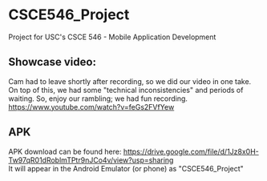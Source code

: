 # CSCE546_Project
Project for USC's CSCE 546 - Mobile Application Development

## Showcase video:
Cam had to leave shortly after recording, so we did our video in one take. On top of this, we had some "technical inconsistencies" and periods of waiting. So, enjoy our rambling; we had fun recording.<br>
https://www.youtube.com/watch?v=feGs2FVfYew

## APK
APK download can be found here: https://drive.google.com/file/d/1Jz8x0H-Tw97qR01dRoblmTPtr9nJCo4v/view?usp=sharing<br>
It will appear in the Android Emulator (or phone) as "CSCE546_Project"
